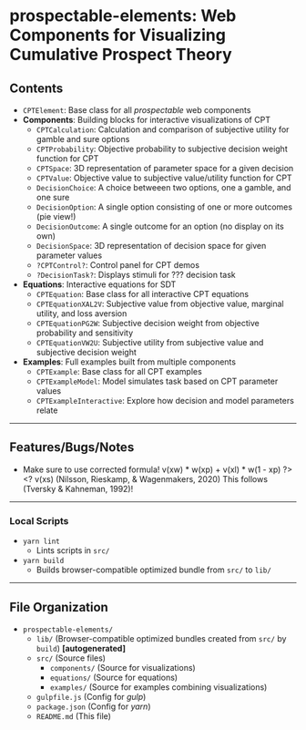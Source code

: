 <!--lint disable first-level-heading -->

# prospectable-elements: Web Components for Visualizing Cumulative Prospect Theory

<!--lint enable first-level-heading -->

## Contents

- `CPTElement`: Base class for all *prospectable* web components
- **Components**: Building blocks for interactive visualizations of CPT
  - `CPTCalculation`: Calculation and comparison of subjective utility for gamble and sure options
  - `CPTProbability`: Objective probability to subjective decision weight function for CPT
  - `CPTSpace`: 3D representation of parameter space for a given decision
  - `CPTValue`: Objective value to subjective value/utility function for CPT
  - `DecisionChoice`: A choice betweeen two options, one a gamble, and one sure
  - `DecisionOption`: A single option consisting of one or more outcomes (pie view!)
  - `DecisionOutcome`: A single outcome for an option (no display on its own)
  - `DecisionSpace`: 3D representation of decision space for given parameter values
  - `?CPTControl?`: Control panel for CPT demos
  - `?DecisionTask?`: Displays stimuli for ??? decision task
- **Equations**: Interactive equations for SDT
  - `CPTEquation`: Base class for all interactive CPT equations
  - `CPTEquationXAL2V`: Subjective value from objective value, marginal utility, and loss aversion
  - `CPTEquationPG2W`: Subjective decision weight from objective probability and sensitivity
  - `CPTEquationVW2U`: Subjective utility from subjective value and subjective decision weight
- **Examples**: Full examples built from multiple components
  - `CPTExample`: Base class for all CPT examples
  - `CPTExampleModel`: Model simulates task based on CPT parameter values
  - `CPTExampleInteractive`: Explore how decision and model parameters relate

---

## Features/Bugs/Notes

<!--lint disable no-inline-padding -->

- Make sure to use corrected formula!
  v(xw) * w(xp) + v(xl) * w(1 - xp) ?><? v(xs)
  (Nilsson, Rieskamp, & Wagenmakers, 2011)
  VERSUS
  v(xw) * w(xp) + v(xl) * 1 - w(xp) ?><? v(xs)
  (Nilsson, Rieskamp, & Wagenmakers, 2020)
  This follows (Tversky & Kahneman, 1992)!

<!--lint enable no-inline-padding -->

---

### Local Scripts

- `yarn lint`
  - Lints scripts in `src/`
- `yarn build`
  - Builds browser-compatible optimized bundle from `src/` to `lib/`

---

## File Organization

- `prospectable-elements/`
  - `lib/` (Browser-compatible optimized bundles created from `src/` by `build`)
    **\[autogenerated\]**
  - `src/` (Source files)
    - `components/` (Source for visualizations)
    - `equations/` (Source for equations)
    - `examples/` (Source for examples combining visualizations)
  - `gulpfile.js` (Config for *gulp*)
  - `package.json` (Config for *yarn*)
  - `README.md` (This file)
